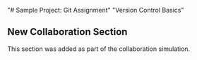 "# Sample Project: Git Assignment" 
"Version Control Basics" 
## New Collaboration Section
This section was added as part of the collaboration simulation.
